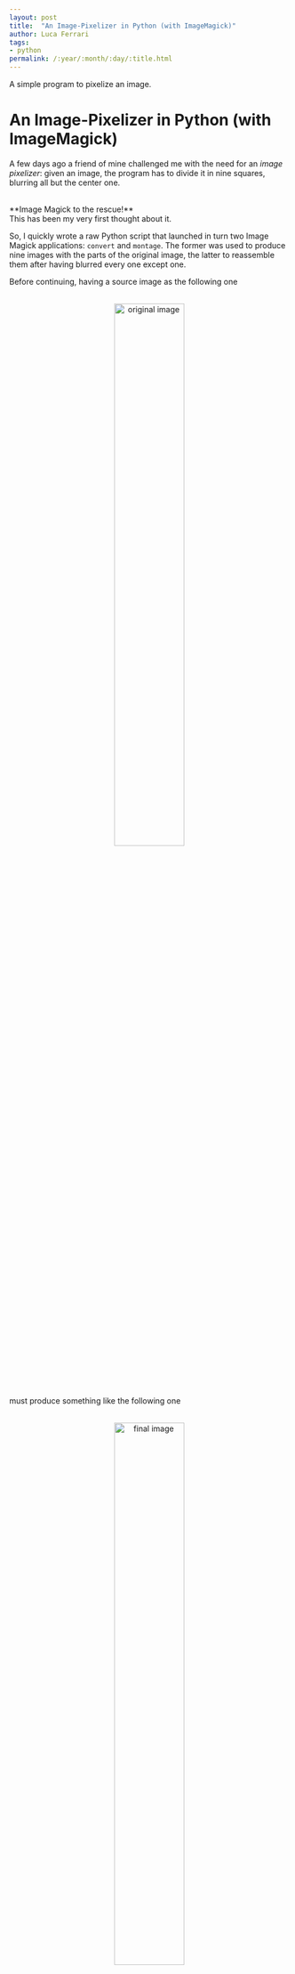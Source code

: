 ```yaml
---
layout: post
title:  "An Image-Pixelizer in Python (with ImageMagick)"
author: Luca Ferrari
tags:
- python
permalink: /:year/:month/:day/:title.html
---
```

A simple program to pixelize an image.

# An Image-Pixelizer in Python (with ImageMagick)

A few days ago a friend of mine challenged me with the need for an *image pixelizer*: given an image, the program has to divide it in nine squares, blurring all but the center one.

<br/>
**Image Magick to the rescue!**
<br/>
This has been my very first thought about it.

So, I quickly wrote a raw Python script that launched in turn two Image Magick applications: `convert` and `montage`. The former was used to produce nine images with the parts of the original image, the latter to reassemble them after having blurred every one except one.

Before continuing, having a source image as the following one

<center>
<br/>
<img src="/images/post/pixelizer/src.png" alt="original image" width="50%" />
<br/>
</center>

must produce something like the following one

<center>
<br/>
<img src="/images/post/pixelizer/dst.png" alt="final image" width="50%" />
<br/>
</center>


The first implementation of the script was working fine, but I was curious to implement it in a more "programmatic" way.


## Pure Python Implementation

This is how I implemented in pure Python ([the code is available on my GitHub repository](https://github.com/fluca1978/fluca1978-coding-bits/blob/master/python/image_shuffler/img_pixelizer.py){:target="_blank"}):

<br/>
<br/>
```python
#!python

import sys
import itertools
import glob
import shlex
import subprocess
from wand.image import Image

# Example of invocation: img_pixelier.py src9.png

if __name__ == '__main__':
    src_file = sys.argv[ 1 ]


    src_image  = Image( filename = src_file )
    src_width  = src_image.width
    src_height = src_image.height

    pieces      = 3
    crop_width  = int( src_width / pieces )
    crop_height = int( src_height / pieces )

    dst_image = Image( width = src_width, height = src_height )
    for r in range(0, pieces):
        for c in range(0, pieces):
            start_at_x = c * crop_width
            start_at_y = r * crop_height
            segment = Image( filename = src_file )
            segment.crop( start_at_x, start_at_y, width = crop_width, height = crop_height )
            if c != r or c != int( pieces / 2 ) or r != int( pieces / 2 ):
                segment.blur( sigma = 20 )


            dst_image.composite( image = segment, left = start_at_x, top = start_at_y )

	dst_image.save( filename = 'blurred.png' )
```
<br/>
<br/>


In order to work, there is the need for the `wand` package, that is the binding to Image Magick.
The first step is to create an image from the given filename, and to compute the original dimensions of the image.
Then I assume to split the image into `pieces` blocks per row and colum, so that `pieces x pieces` parts will be produced, and hence I compute how large every single sub-image is going to be large.

Then I create a `dst_image` new image of the size of the original image, and loop over rows and columns performing a `crop` of the original image with adjusted offset depending on the piece I want to crop.

If the current sub-image is not the center one, i.e., `r` and `c` are different or not the half of their values, the sub image is also blurred.

At the end of the loop, I save the image on disk so that the final result is produced.


# Conclusions

Python is not my favourite language, but the `wand` binding for ImageMagick is really simple to use and to produce quickly good results.
